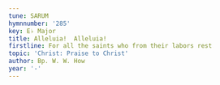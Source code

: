 ```yaml
---
tune: SARUM
hymnnumber: '285'
key: E♭ Major
title: Alleluia!  Alleluia!
firstline: For all the saints who from their labors rest
topic: 'Christ: Praise to Christ'
author: Bp. W. W. How
year: '-'
---
```

